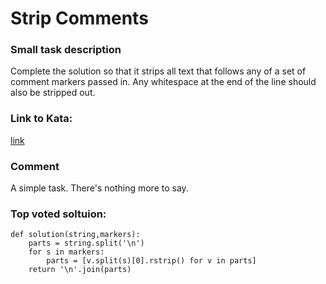 # Strip Comments

### Small task description
Complete the solution so that it strips all text that follows any of a set of comment markers passed in. Any whitespace at the end of the line should also be stripped out.

### Link to Kata:
[link](https://www.codewars.com/kata/51c8e37cee245da6b40000bd)

### Comment
A simple task. There's nothing more to say.

### Top voted soltuion:
```
def solution(string,markers):
    parts = string.split('\n')
    for s in markers:
        parts = [v.split(s)[0].rstrip() for v in parts]
    return '\n'.join(parts)
```
